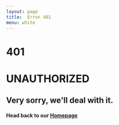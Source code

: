 ```yaml
---
layout: page
title:  Error 401
menu: white
---
```

# 401 
# UNAUTHORIZED

## Very sorry, we'll deal with it.
#### Head back to our [Homepage](https://fermiumlabs.com)
